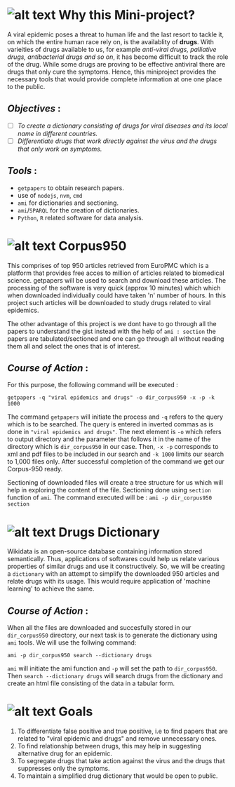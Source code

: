 # ![alt text](https://github.com/urja1129/learningGitHub/blob/master/Webp.net-resizeimage.png) Why this Mini-project?
A viral epidemic poses a threat to human life and the last resort to tackle it, on which the entire human race rely on, is the availablity of **drugs**. With varieities of drugs available to us, for example *anti-viral drugs, palliative drugs, antibacterial drugs and so on*, it has become difficult to track the role of the drug. While some drugs are proving to be effective antiviral there are drugs that only cure the symptoms. Hence, this miniproject provides the necessary tools that would provide complete information at one one place to the public.
## *Objectives* :
- [ ] *To create a dictionary consisting of drugs for viral diseases and its local name in different countries.*
- [ ] *Differentiate drugs that work directly against the virus and the drugs that only work on symptoms.*

## *Tools* :
- `getpapers` to obtain research papers.
- use of `nodejs`, `nvm`, `cmd`
- `ami` for dictionaries and sectioning.
- `ami`/`SPARQL` for the creation of dictionaries.
- `Python`, `R` related software for data analysis.

# ![alt text](https://github.com/urja1129/learningGitHub/blob/master/Webp.net-resizeimage.png) Corpus950
This comprises of top 950 articles retrieved from EuroPMC which is a platform that provides free acces to million of articles related to biomedical science. getpapers will be used to search and download these articles. The processing of the software is very quick (approx 10 minutes) which  which when downloaded individually could have taken 'n' number of hours. In this project such articles will be downloaded to study drugs related to viral epidemics.

The other advantage of this project is we dont have to go through all the papers to understand the gist instead with the help of `ami : section` the papers are tabulated/sectioned  and one can go through all without reading them all and select the ones that is of interest. 
## *Course of Action* :
For this purpose, the following command will be executed :

`getpapers -q "viral epidemics and drugs" -o dir_corpus950 -x -p -k 1000`

The command `getpapers` will initiate the process and `-q` refers to the query which is to be searched. The query is entered in inverted commas as is done in `"viral epidemics and drugs"`. The next element is `-o` which refers to output directory and the parameter that follows it in the name of the directory which is `dir_corpus950` in our case. Then, `-x -p` corresponds to xml and pdf files to be included in our search and `-k 1000` limits our search to 1,000 files only. After successful completion of the command we get our Corpus-950 ready.

Sectioning of downloaded files will create a tree structure for us which will help in exploring the content of the file. Sectioning done using `section` function of `ami`.
The command executed will be :
`ami -p dir_corpus950 section`


# ![alt text](https://github.com/urja1129/learningGitHub/blob/master/Webp.net-resizeimage.png) Drugs Dictionary
Wikidata is an open-source database containing information stored semantically. Thus, applications of softwares could help us relate various properties of similar drugs and use it constructively. So, we will be creating a `dictionary` with an attempt to simplify the downloaded 950 articles and relate drugs with its usage. This would require application of 'machine learning' to achieve the same.

## *Course of Action* :
When all the files are downloaded and succesfully stored in our `dir_corpus950` directory, our next task is to generate the dictionary using `ami` tools. We will use the follwing command:

`ami -p dir_corpus950 search --dictionary drugs`

`ami` will initiate the ami function and `-p` will set the path to `dir_corpus950`. Then `search --dictionary drugs` will search drugs from the dictionary and create an html file consisting of the data in a tabular form.

# ![alt text](https://github.com/urja1129/learningGitHub/blob/master/Webp.net-resizeimage.png) Goals
1. To differentiate false positive and true positive, i.e to find papers that are related to "viral epidemic and drugs" and remove unnecessary ones.
2. To find relationship between drugs, this may help in suggesting alternative drug for an epidemic.
3. To segregate drugs that take action against the virus and the drugs that suppresses only the symptoms.
4. To maintain a simplified drug dictionary that would be open to public.

